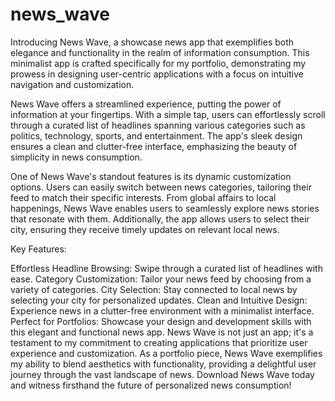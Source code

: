 # news_wave

Introducing News Wave, a showcase news app that exemplifies both elegance and functionality in the realm of information consumption. This minimalist app is crafted specifically for my portfolio, demonstrating my prowess in designing user-centric applications with a focus on intuitive navigation and customization.

News Wave offers a streamlined experience, putting the power of information at your fingertips. With a simple tap, users can effortlessly scroll through a curated list of headlines spanning various categories such as politics, technology, sports, and entertainment. The app's sleek design ensures a clean and clutter-free interface, emphasizing the beauty of simplicity in news consumption.

One of News Wave's standout features is its dynamic customization options. Users can easily switch between news categories, tailoring their feed to match their specific interests. From global affairs to local happenings, News Wave enables users to seamlessly explore news stories that resonate with them. Additionally, the app allows users to select their city, ensuring they receive timely updates on relevant local news.

Key Features:

Effortless Headline Browsing: Swipe through a curated list of headlines with ease.
Category Customization: Tailor your news feed by choosing from a variety of categories.
City Selection: Stay connected to local news by selecting your city for personalized updates.
Clean and Intuitive Design: Experience news in a clutter-free environment with a minimalist interface.
Perfect for Portfolios: Showcase your design and development skills with this elegant and functional news app.
News Wave is not just an app; it's a testament to my commitment to creating applications that prioritize user experience and customization. As a portfolio piece, News Wave exemplifies my ability to blend aesthetics with functionality, providing a delightful user journey through the vast landscape of news. Download News Wave today and witness firsthand the future of personalized news consumption!
